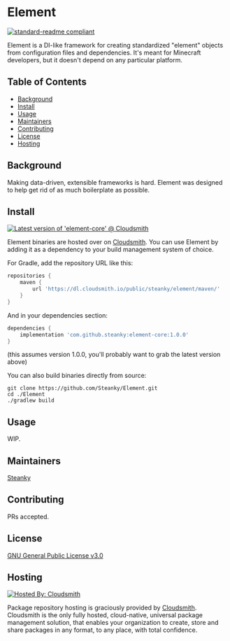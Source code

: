 # Element

[![standard-readme compliant](https://img.shields.io/badge/readme%20style-standard-brightgreen.svg?style=flat-square)](https://github.com/RichardLitt/standard-readme)

Element is a DI-like framework for creating standardized "element" objects from configuration files and dependencies.
It's meant for Minecraft developers, but it doesn't depend on any particular platform.

## Table of Contents

- [Background](#background)
- [Install](#install)
- [Usage](#usage)
- [Maintainers](#maintainers)
- [Contributing](#contributing)
- [License](#license)
- [Hosting](#hosting)

## Background

Making data-driven, extensible frameworks is hard. Element was designed to help get rid of as much boilerplate as
possible.

## Install

<a href="https://cloudsmith.io/~steanky/repos/element/packages/detail/maven/element-core/latest/a=noarch;xg=com.github.steanky/"><img src="https://api-prd.cloudsmith.io/v1/badges/version/steanky/element/maven/element-core/latest/a=noarch;xg=com.github.steanky/?render=true&show_latest=true" alt="Latest version of 'element-core' @ Cloudsmith" /></a>

Element binaries are hosted over on [Cloudsmith](https://cloudsmith.io/~steanky/repos/element). You can use
Element by adding it as a dependency to your build management system of choice.

For Gradle, add the repository URL like this:

```groovy
repositories {
    maven {
        url 'https://dl.cloudsmith.io/public/steanky/element/maven/'
    }
}
```

And in your dependencies section:

```groovy
dependencies {
    implementation 'com.github.steanky:element-core:1.0.0'
}
```

(this assumes version 1.0.0, you'll probably want to grab the latest version above)

You can also build binaries directly from source:

```shell
git clone https://github.com/Steanky/Element.git
cd ./Element
./gradlew build
```

## Usage

WIP.

## Maintainers

[Steanky](https://github.com/Steanky)

## Contributing

PRs accepted.

## License

[GNU General Public License v3.0](LICENSE)

## Hosting

[![Hosted By: Cloudsmith](https://img.shields.io/badge/OSS%20hosting%20by-cloudsmith-blue?logo=cloudsmith&style=for-the-badge)](https://cloudsmith.com)

Package repository hosting is graciously provided by  [Cloudsmith](https://cloudsmith.com).
Cloudsmith is the only fully hosted, cloud-native, universal package management solution, that enables your organization
to create, store and share packages in any format, to any place, with total confidence.
